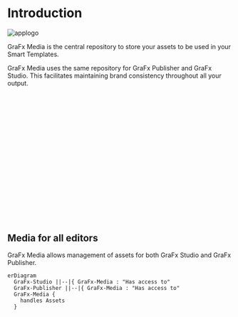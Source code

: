 # Introduction

![applogo](https://chilipublishdocs.imgix.net/logos/CHILI_LOGOS-Media-1.svg)

GraFx Media is the central repository to store your assets to be used in your Smart Templates.

GraFx Media uses the same repository for GraFx Publisher and GraFx Studio. This facilitates maintaining brand consistency throughout all your output.

<script src="https://fast.wistia.com/embed/medias/hz8hvi5uhy.jsonp" async></script><script src="https://fast.wistia.com/assets/external/E-v1.js" async></script><div class="wistia_responsive_padding" style="padding:56.25% 0 0 0;position:relative;"><div class="wistia_responsive_wrapper" style="height:100%;left:0;position:absolute;top:0;width:100%;"><div class="wistia_embed wistia_async_hz8hvi5uhy seo=false videoFoam=true" style="height:100%;position:relative;width:100%"><div class="wistia_swatch" style="height:100%;left:0;opacity:0;overflow:hidden;position:absolute;top:0;transition:opacity 200ms;width:100%;"><img src="https://fast.wistia.com/embed/medias/hz8hvi5uhy/swatch" style="filter:blur(5px);height:100%;object-fit:contain;width:100%;" alt="" aria-hidden="true" onload="this.parentNode.style.opacity=1;" /></div></div></div></div>

## Media for all editors
GraFx Media allows management of assets for both GraFx Studio and GraFx Publisher.

``` mermaid
erDiagram
  GraFx-Studio ||--|{ GraFx-Media : "Has access to"
  GraFx-Publisher ||--|{ GraFx-Media : "Has access to"
  GraFx-Media {
  	handles Assets
  }  
```
